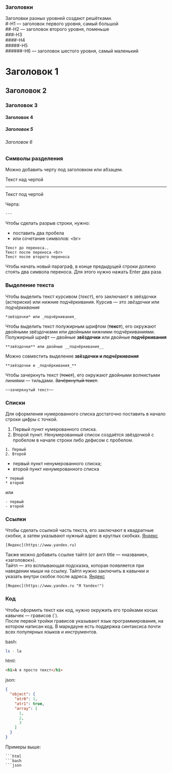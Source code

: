 ### Заголовки

Заголовки разных уровней создают решётками.  
#-H1 — заголовок первого уровня, самый большой  
##-H2 — заголовок второго уровня, поменьше  
###-H3  
####-H4  
#####-H5  
######-H6 — заголовок шестого уровня, самый маленький

# Заголовок 1

## Заголовок 2

### Заголовок 3

#### Заголовок 4

##### Заголовок 5

###### Заголовок 6

### Символы разделения

Можно добавить черту под заголовком или абзацем.

Текст над чертой

---

Текст под чертой

Черта:

```
---
```

Чтобы сделать разрыв строки, нужно:

* поставить два пробела
* или сочетание символов: &lt;br&gt;

```
Текст до переноса..  
Текст после переноса <br>
Текст после второго переноса
```

Чтобы начать новый параграф, в конце предыдущей строки должно стоять два символа переноса. Для этого нужно нажать Enter
два раза.

### Выделение текста

Чтобы выделить текст курсивом (*текст*), его заключают в звёздочки (астериски) или нижние подчёркивания.
Курсив — это *звёздочки* или _подчёркивания_

```
*звёздочки* или _подчёркивания_
```

Чтобы выделить текст полужирным шрифтом (**текст**), его окружают двойными звёздочками или двойными нижними
подчёркиваниями.
Полужирный шрифт — двойные **звёздочки** или двойные __подчёркивания__

```
**звёздочки** или двойные __подчёркивания__
```

Можно совместить выделение **звёздочки и _подчёркивания_**

```
**звёздочки и _подчёркивания_**   
```

Чтобы зачеркнуть текст (~~текст~~), его окружают двойными волнистыми линиями — тильдами. ~~Зачёркнутый текст.~~

```
~~зачеркнутый текст~~
```

### Списки

Для оформления нумерованного списка достаточно поставить в начало строки цифры с точкой.

1. Первый пункт нумерованного списка.
2. Второй пункт.
   Ненумерованный список создаётся звёздочкой с пробелом в начале строки либо дефисом с пробелом.

```
1. Первый
2. Второй
```

* первый пункт ненумерованного списка;
* второй пункт ненумерованного списка

```
* первый
* второй
```

или

```
- первый
- второй
```

### Ссылки

Чтобы сделать ссылкой часть текста, его заключают в квадратные скобки, а затем указывают нужный адрес в круглых скобках.
[Яндекс](https://www.yandex.ru)

```
[Яндекс](https://www.yandex.ru) 
```

Также можно добавить ссылке тайтл (от англ title — «название», «заголовок»).  
Тайтл — это всплывающая подсказка, которая
появляется при наведении мыши на ссылку. Тайтл нужно заключить в кавычки и указать внутри скобок после адреса.
[Яндекс](https://www.yandex.ru "Я Yandex!")

```
[Яндекс](https://www.yandex.ru "Я Yandex!") 
```

### Код

Чтобы оформить текст как код, нужно окружить его тройками косых кавычек — грависов (`).  
После первой тройки грависов
указывают язык программирования, на котором написан код. В маркдауне есть поддержка синтаксиса почти всех популярных
языков и инструментов.

bash:

```bash
ls - la
```

html:

``` html
<h1>А я просто текст</h1>
```  

json:

```json
{
  "object": {
    "atr0": 1,
    "atr1": true,
    "array": [
      1,
      2,
      3
    ]
  }
}
```

Примеры выше:

``` 
```html
```bash
```json
```
